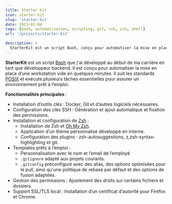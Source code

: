 ```yaml
---
title: Starter Kit
icon: starter-kit
slug: 'starter-kit'
date: 2023-01-04
tags: [bash, automatisation, scripting, git, ssh, zsh, shell]
url: '/projects/starter-kit'

description: >
  StarterKit est un script Bash, conçu pour automatiser la mise en place d’une workstation vide en quelques minutes
---
```



**StarterKit** est un script [Bash](https://en.wikipedia.org/wiki/Bash_(Unix_shell)) que j'ai développé au début de 
ma carrière en tant que développeur backend. Il est conçu pour automatiser la mise en place d’une workstation vide en 
quelques minutes. 
Il suit les standards [POSIX](https://www.techtarget.com/whatis/definition/POSIX-Portable-Operating-System-Interface) et exécute plusieurs tâches essentielles pour assurer un environnement prêt à l’emploi.

**Fonctionnalités principales** :

- Installation d’outils clés : Docker, Git et d’autres logiciels nécessaires.
- Configuration des clés SSH : Génération et ajout automatique et fixation des permissions.
- Installation et configuration de [Zsh](https://www.zsh.org/) :
  - Installation de Zsh et [Oh My Zsh](https://ohmyz.sh/).
  - Application d’un thème personnalisé développé en interne.
  - Configuration des plugins : zsh-autosuggestions, z,zsh-syntax-highlighting et git.
- Templates prêts à l’emploi :
  - Personnalisation avec le nom et l’email de l’employé
  - `.gitignore` adapté aux projets courants.
  - `.gitconfig` préconfiguré avec des alias, des options optimisées pour le pull, ainsi qu'une politique de rebase 
    par défaut et des options de fusion adaptées.
- Gestion des permissions : Ajustement des droits sur certains fichiers et dossiers. 
- Support SSL/TLS local : Installation d’un certificat d’autorité pour Firefox et Chrome.
